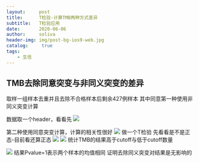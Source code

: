 ```yaml
---
layout:     post
title:      T检验-计算TMB两种方式差异
subtitle:   T检验应用
date:       2020-06-06
author:     soliva
header-img: img/post-bg-ios9-web.jpg
catalog: 	 true
tags:
    - 生信
---
```

## TMB去除同意突变与非同义突变的差异
取样一组样本去重并且去除不合格样本后剩余427例样本
其中同意第一种使用非同义突变计算

数据取一个header，看看先
![](https://tva1.sinaimg.cn/large/007S8ZIlly1gfjjc5u6j6j308r04374s.jpg)

第二种使用同意突变计算，计算的相关性很好
![](https://tva1.sinaimg.cn/large/007S8ZIlly1gfjjcyo2ylj30k00860tr.jpg)
做一个T检验
先看看是不是正态-目前看还算正态
![](https://tva1.sinaimg.cn/large/007S8ZIlly1gfjjdcm3vzj30yg0momzf.jpg)
![](https://tva1.sinaimg.cn/large/007S8ZIlly1gfjjdrzw64j305r023q2x.jpg)
统计TMB的结果高于cutoff与低于cutoff数量

![](https://tva1.sinaimg.cn/large/007S8ZIlly1gfjje2m648j30bi04c0sq.jpg)
结果Pvalue=1表示两个样本的均值相同
证明去除同义突变对结果是无影响的
